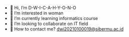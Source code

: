 - 👋 Hi, I’m D-W-I-C-A-H-Y-O-N-O
- 👀 I’m interested in woman
- 🌱 I’m currently learning informatics course
- 💞️ I’m looking to collaborate on IT field
- 📨 How to contact me? dwi20210100019@sibermu.ac.id
